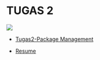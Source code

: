 
# TUGAS 2
![](https://media.giphy.com/media/hVEBWRInEvNOEVS18i/giphy.gif)
- [Tugas2-Package Management](https://github.com/alanhidayat33/Admin-Jaringan/blob/main/Tugas2-Linux/README.md)

- [Resume](https://github.com/alanhidayat33/Admin-Jaringan/blob/main/Tugas2-Linux/README.md)

